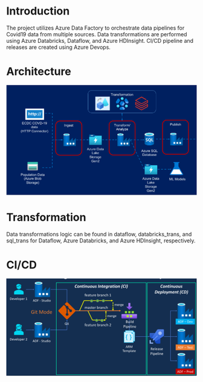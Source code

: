 # Introduction 

The project utilizes Azure Data Factory to orchestrate data pipelines for Covid19 data from multiple sources. Data transformations are performed using Azure Databricks, Dataflow, and Azure HDInsight. CI/CD pipeline and releases are created using Azure Devops.

# Architecture
![Alt text](images/adf_architecture.png)

# Transformation

Data transformations logic can be found in dataflow, databricks_trans, and sql_trans for Dataflow, Azure Databricks, and Azure HDInsight, respectively.

# CI/CD

![Alt text](images/ci_cd_pipeline.png)
